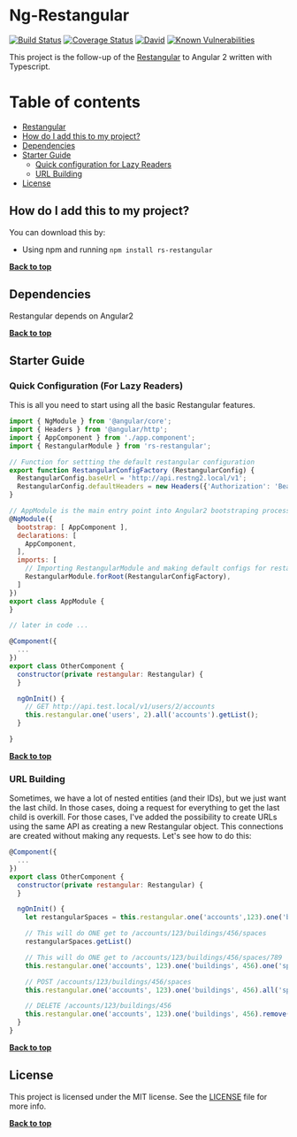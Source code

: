 # Ng-Restangular

[![Build Status](https://travis-ci.org/RodolfoSilva/rs-restangular.svg?branch=master)](https://travis-ci.org/RodolfoSilva/rs-restangular)
[![Coverage Status](https://coveralls.io/repos/github/RodolfoSilva/rs-restangular/badge.svg?branch=master)](https://coveralls.io/github/RodolfoSilva/rs-restangular?branch=master)
[![David](https://img.shields.io/david/dev/RodolfoSilva/rs-restangular.svg)](https://david-dm.org/RodolfoSilva/rs-restangular/?type=dev)
[![Known Vulnerabilities](https://snyk.io/test/github/rodolfosilva/rs-restangular/badge.svg)](https://snyk.io/test/github/rodolfosilva/rs-restangular)

This project is the follow-up of the [Restangular](https://github.com/RodolfoSilva/rs-restangular/) to Angular 2 written with Typescript.


# Table of contents

- [Restangular](#ng-restangular)
- [How do I add this to my project?](#how-do-i-add-this-to-my-project)
- [Dependencies](#dependencies)
- [Starter Guide](#starter-guide)
  - [Quick configuration for Lazy Readers](#quick-configuration-for-lazy-readers)
  - [URL Building](#url-building)
- [License](#license)

## How do I add this to my project?

You can download this by:

* Using npm and running `npm install rs-restangular`

**[Back to top](#table-of-contents)**

## Dependencies

Restangular depends on Angular2

**[Back to top](#table-of-contents)**

## Starter Guide

### Quick Configuration (For Lazy Readers)
This is all you need to start using all the basic Restangular features.


````javascript
import { NgModule } from '@angular/core';
import { Headers } from '@angular/http';
import { AppComponent } from './app.component';
import { RestangularModule } from 'rs-restangular';

// Function for settting the default restangular configuration
export function RestangularConfigFactory (RestangularConfig) {
  RestangularConfig.baseUrl = 'http://api.restng2.local/v1';
  RestangularConfig.defaultHeaders = new Headers({'Authorization': 'Bearer UDXPx-Xko0w4BRKajozCVy20X11MRZs1'});
}

// AppModule is the main entry point into Angular2 bootstraping process
@NgModule({
  bootstrap: [ AppComponent ],
  declarations: [
    AppComponent,
  ],
  imports: [
    // Importing RestangularModule and making default configs for restanglar
    RestangularModule.forRoot(RestangularConfigFactory),
  ]
})
export class AppModule {
}

// later in code ...

@Component({
  ...
})
export class OtherComponent {
  constructor(private restangular: Restangular) {
  }

  ngOnInit() {
    // GET http://api.test.local/v1/users/2/accounts
    this.restangular.one('users', 2).all('accounts').getList();
  }

}
````

**[Back to top](#table-of-contents)**

### URL Building
Sometimes, we have a lot of nested entities (and their IDs), but we just want the last child. In those cases, doing a request for everything to get the last child is overkill. For those cases, I've added the possibility to create URLs using the same API as creating a new Restangular object. This connections are created without making any requests. Let's see how to do this:

````javascript
@Component({
  ...
})
export class OtherComponent {
  constructor(private restangular: Restangular) {
  }

  ngOnInit() {
    let restangularSpaces = this.restangular.one('accounts',123).one('buildings', 456).all('spaces');

    // This will do ONE get to /accounts/123/buildings/456/spaces
    restangularSpaces.getList()

    // This will do ONE get to /accounts/123/buildings/456/spaces/789
    this.restangular.one('accounts', 123).one('buildings', 456).one('spaces', 789).get()

    // POST /accounts/123/buildings/456/spaces
    this.restangular.one('accounts', 123).one('buildings', 456).all('spaces').post({name: 'New Space'});

    // DELETE /accounts/123/buildings/456
    this.restangular.one('accounts', 123).one('buildings', 456).remove();
  }
}
````

**[Back to top](#table-of-contents)**

## License

This project is licensed under the MIT license. See the [LICENSE](LICENSE) file for more info.

**[Back to top](#table-of-contents)**
